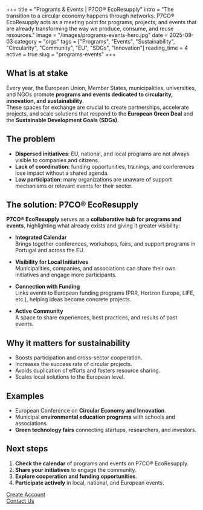 +++
title = "Programs & Events | P7CO® EcoResupply"
intro = "The transition to a circular economy happens through networks. P7CO® EcoResupply acts as a meeting point for programs, projects, and events that are already transforming the way we produce, consume, and reuse resources."
image = "/images/programs-events-hero.jpg"
date = 2025-09-03
category = "orgs"
tags = ["Programs", "Events", "Sustainability", "Circularity", "Community", "EU", "SDGs", "Innovation"]
reading_time = 4
active = true
slug = "programs-events"
+++

## What is at stake
Every year, the European Union, Member States, municipalities, universities, and NGOs promote **programs and events dedicated to circularity, innovation, and sustainability**.  
These spaces for exchange are crucial to create partnerships, accelerate projects, and scale solutions that respond to the **European Green Deal** and the **Sustainable Development Goals (SDGs)**.  

## The problem
- **Dispersed initiatives**: EU, national, and local programs are not always visible to companies and citizens.  
- **Lack of coordination**: funding opportunities, trainings, and conferences lose impact without a shared agenda.  
- **Low participation**: many organizations are unaware of support mechanisms or relevant events for their sector.  

## The solution: P7CO® EcoResupply
**P7CO® EcoResupply** serves as a **collaborative hub for programs and events**, highlighting what already exists and giving it greater visibility:

- **Integrated Calendar**  
  Brings together conferences, workshops, fairs, and support programs in Portugal and across the EU.  

- **Visibility for Local Initiatives**  
  Municipalities, companies, and associations can share their own initiatives and engage more participants.  

- **Connection with Funding**  
  Links events to European funding programs (PRR, Horizon Europe, LIFE, etc.), helping ideas become concrete projects.  

- **Active Community**  
  A space to share experiences, best practices, and results of past events.  

## Why it matters for sustainability
- Boosts participation and cross-sector cooperation.  
- Increases the success rate of circular projects.  
- Avoids duplication of efforts and fosters resource sharing.  
- Scales local solutions to the European level.  

## Examples
- European Conference on **Circular Economy and Innovation**.  
- Municipal **environmental education programs** with schools and associations.  
- **Green technology fairs** connecting startups, researchers, and investors.  

## Next steps
1. **Check the calendar** of programs and events on P7CO® EcoResupply.  
2. **Share your initiatives** to engage the community.  
3. **Explore cooperation and funding opportunities**.  
4. **Participate actively** in local, national, and European events.  

[Create Account](/en/Account/Register)  
[Contact Us](/en/Home/Contact)  

